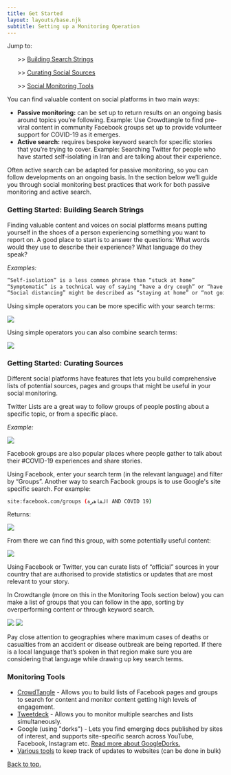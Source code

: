 ```yaml
---
title: Get Started
layout: layouts/base.njk
subtitle: Setting up a Monitoring Operation
---
```


<div class="quicknav">
	Jump to:<br>
<ul>>> <a href="#searchstrings">Building Search Strings</a></ul>
<ul>>> <a href="#curatingsources">Curating Social Sources</a></ul>
<ul>>> <a href="#monitoringtools">Social Monitoring Tools</a></ul>
</div>

You can find valuable content on social platforms in two main ways:

- **Passive monitoring:** can be set up to return results on an ongoing basis around topics you’re following. Example: Use Crowdtangle to find pre-viral content in community Facebook groups set up to provide volunteer support for COVID-19 as it emerges.
- **Active search:** requires bespoke keyword search for specific stories that you’re trying to cover. Example: Searching Twitter for people who have started self-isolating in Iran and are talking about their experience.

Often active search can be adapted for passive monitoring, so you can follow developments on an ongoing basis. In the section below we’ll guide you through social monitoring best practices that work for both passive monitoring and active search.

<h3 id="searchstrings">Getting Started: Building Search Strings</h3>
Finding valuable content and voices on social platforms means putting yourself in the shoes of a person experiencing something you want to report on. A good place to start is to answer the questions: What words would they use to describe their experience? What language do they speak?

_Examples:_

```bash
“Self-isolation” is a less common phrase than “stuck at home”
“Symptomatic” is a technical way of saying “have a dry cough” or “have a high fever”
“Social distancing” might be described as “staying at home” or “not going out”
```

Using simple operators you can be more specific with your search terms:

<img src="/images/operators2.jpeg" class="center, responsive">

Using simple operators you can also combine search terms:

<img src="/images/operators.jpeg" class="center, responsive">

<h3 id="curatingsources">Getting Started: Curating Sources</h3>
Different social platforms have features that lets you build comprehensive lists of potential sources, pages and groups that might be useful in your social monitoring.

Twitter Lists are a great way to follow groups of people posting about a specific topic, or from a specific place. 

_Example:_

<a href="https://twitter.com/i/lists/1233373419640623104" target="_blank"><img src="/images/TwitterList.png" class="center, responsive"></a>

Facebook groups are also popular places where people gather to talk about their #COVID-19 experiences and share stories.

Using Facebook, enter your search term (in the relevant language) and filter by “Groups”. Another way to search Facbook groups is to use Google's site specific search. For example:

```bash
site:facebook.com/groups (القاهرة AND COVID 19)
```

Returns:

<img src="/images/googlesitesearch.png" class="center, responsive">

From there we can find this group, with some potentially useful content:

<img src="/images/facebookgroup.png" class="center, responsive">

Using Facebook or Twitter, you can curate lists of “official” sources in your country that are authorised to provide statistics or updates that are most relevant to your story.  

In Crowdtangle (more on this in the Monitoring Tools section below) you can make a list of groups that you can follow in the app, sorting by overperforming content or through keyword search.

<img src="/images/crowdtangle1.png" class="center, responsive">
<img src="/images/crowdtangle2.png" class="center, responsive">

Pay close attention to geographies where maximum cases of deaths or casualties from an accident or disease outbreak are being reported. If there is a local language that’s spoken in that region make sure you are considering that language while drawing up key search terms.

<h3 id="monitoringtools">Monitoring Tools</h3>

- [CrowdTangle](https://crowdtangle.com) - Allows you to build lists of Facebook pages and groups to search for content and monitor content getting high levels of engagement.
- [Tweetdeck](https://tweetdeck.com) - Allows you to monitor multiple searches and lists simultaneously.
- Google (using "dorks") - Lets you find emerging docs published by sites of interest, and supports site-specific search across YouTube, Facebook, Instagram etc. [Read more about GoogleDorks.](https://exposingtheinvisible.org/guides/google-dorking/)
- [Various tools](https://www.osintessentials.com/monitoring) to keep track of updates to websites (can be done in bulk)

<a href="#nav">Back to top.</a>